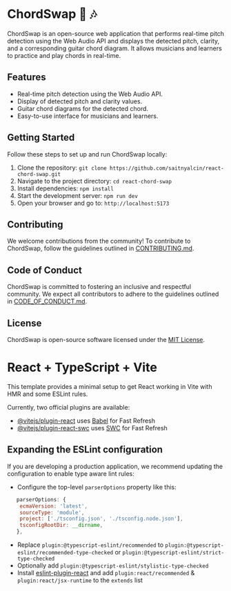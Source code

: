 # ChordSwap 🎸 🎶

ChordSwap is an open-source web application that performs real-time pitch detection using the Web Audio API and displays the detected pitch, clarity, and a corresponding guitar chord diagram. It allows musicians and learners to practice and play chords in real-time.

## Features

- Real-time pitch detection using the Web Audio API.
- Display of detected pitch and clarity values.
- Guitar chord diagrams for the detected chord.
- Easy-to-use interface for musicians and learners.

## Getting Started

Follow these steps to set up and run ChordSwap locally:

1. Clone the repository: `git clone https://github.com/saitnyalcin/react-chord-swap.git`
2. Navigate to the project directory: `cd react-chord-swap`
3. Install dependencies: `npm install`
4. Start the development server: `npm run dev`
5. Open your browser and go to: `http://localhost:5173`

## Contributing

We welcome contributions from the community! To contribute to ChordSwap, follow the guidelines outlined in [CONTRIBUTING.md](CONTRIBUTING.md).

## Code of Conduct

ChordSwap is committed to fostering an inclusive and respectful community. We expect all contributors to adhere to the guidelines outlined in [CODE_OF_CONDUCT.md](CODE_OF_CONDUCT.md).

## License

ChordSwap is open-source software licensed under the [MIT License](LICENSE).

# React + TypeScript + Vite

This template provides a minimal setup to get React working in Vite with HMR and some ESLint rules.

Currently, two official plugins are available:

- [@vitejs/plugin-react](https://github.com/vitejs/vite-plugin-react/blob/main/packages/plugin-react/README.md) uses [Babel](https://babeljs.io/) for Fast Refresh
- [@vitejs/plugin-react-swc](https://github.com/vitejs/vite-plugin-react-swc) uses [SWC](https://swc.rs/) for Fast Refresh

## Expanding the ESLint configuration

If you are developing a production application, we recommend updating the configuration to enable type aware lint rules:

- Configure the top-level `parserOptions` property like this:

```js
   parserOptions: {
    ecmaVersion: 'latest',
    sourceType: 'module',
    project: ['./tsconfig.json', './tsconfig.node.json'],
    tsconfigRootDir: __dirname,
   },
```

- Replace `plugin:@typescript-eslint/recommended` to `plugin:@typescript-eslint/recommended-type-checked` or `plugin:@typescript-eslint/strict-type-checked`
- Optionally add `plugin:@typescript-eslint/stylistic-type-checked`
- Install [eslint-plugin-react](https://github.com/jsx-eslint/eslint-plugin-react) and add `plugin:react/recommended` & `plugin:react/jsx-runtime` to the `extends` list

